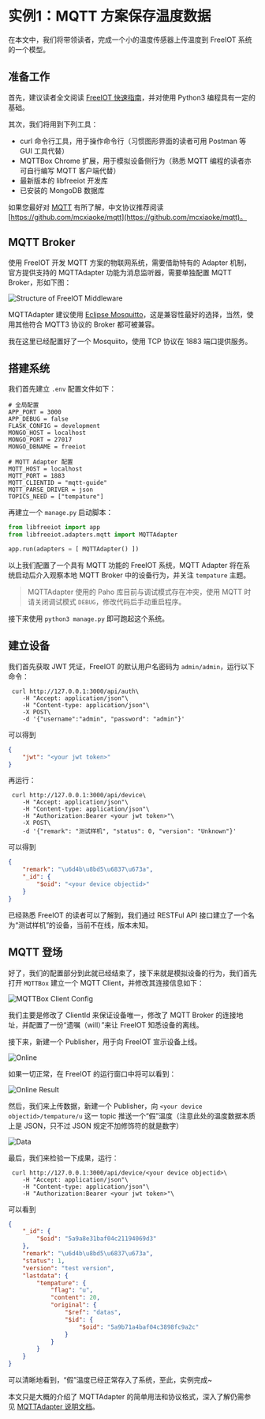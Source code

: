 # 实例1：MQTT 方案保存温度数据

在本文中，我们将带领读者，完成一个小的温度传感器上传温度到 FreeIOT 系统的一个模型。

## 准备工作

首先，建议读者全文阅读 [FreeIOT 快速指南](./README.md)，并对使用 Python3 编程具有一定的基础。

其次，我们将用到下列工具：

- curl 命令行工具，用于操作命令行（习惯图形界面的读者可用 Postman 等 GUI 工具代替）
- MQTTBox Chrome 扩展，用于模拟设备侧行为（熟悉 MQTT 编程的读者亦可自行编写 MQTT 客户端代替）
- 最新版本的 libfreeiot 开发库
- 已安装的 MongoDB 数据库

如果您最好对 [MQTT](https://mqtt.org) 有所了解，中文协议推荐阅读 [https://github.com/mcxiaoke/mqtt](https://github.com/mcxiaoke/mqtt)。

## MQTT Broker

使用 FreeIOT 开发 MQTT 方案的物联网系统，需要借助特有的 Adapter 机制，官方提供支持的 MQTTAdapter 功能为消息监听器，需要单独配置 MQTT Broker，形如下图：

![Structure of FreeIOT Middleware](../images/howtouse/2.png)

MQTTAdapter 建议使用 [Eclipse Mosquitto](https://mosquitto.org/)，这是兼容性最好的选择，当然，使用其他符合 MQTT3 协议的 Broker 都可被兼容。

我在这里已经配置好了一个 Mosquiito，使用 TCP 协议在 1883 端口提供服务。

## 搭建系统

我们首先建立 `.env` 配置文件如下：

```dotenv
# 全局配置
APP_PORT = 3000
APP_DEBUG = false
FLASK_CONFIG = development
MONGO_HOST = localhost
MONGO_PORT = 27017
MONGO_DBNAME = freeiot

# MQTT Adapter 配置
MQTT_HOST = localhost
MQTT_PORT = 1883
MQTT_CLIENTID = "mqtt-guide"
MQTT_PARSE_DRIVER = json
TOPICS_NEED = ["tempature"]
```

再建立一个 `manage.py` 启动脚本：

```python
from libfreeiot import app
from libfreeiot.adapters.mqtt import MQTTAdapter

app.run(adapters = [ MQTTAdapter() ])
```

以上我们配置了一个具有 MQTT 功能的 FreeIOT 系统，MQTT Adapter 将在系统启动后介入观察本地 MQTT Broker 中的设备行为，并关注 `tempature` 主题。

> MQTTAdapter 使用的 Paho 库目前与调试模式存在冲突，使用 MQTT 时请关闭调试模式 `DEBUG`，修改代码后手动重启程序。

接下来使用 `python3 manage.py` 即可跑起这个系统。

## 建立设备

我们首先获取 JWT 凭证，FreeIOT 的默认用户名密码为 `admin/admin`，运行以下命令：

```shell
 curl http://127.0.0.1:3000/api/auth\
    -H "Accept: application/json"\
    -H "Content-type: application/json"\
    -X POST\
    -d '{"username":"admin", "password": "admin"}'
```

可以得到

```json
{
    "jwt": "<your jwt token>"
}
```

再运行：

```shell
 curl http://127.0.0.1:3000/api/device\
    -H "Accept: application/json"\
    -H "Content-type: application/json"\
    -H "Authorization:Bearer <your jwt token>"\
    -X POST\
    -d '{"remark": "测试样机", "status": 0, "version": "Unknown"}'
```

可以得到

```json
{
    "remark": "\u6d4b\u8bd5\u6837\u673a",
    "_id": {
        "$oid": "<your device objectid>"
    }
}
```

已经熟悉 FreeIOT 的读者可以了解到，我们通过 RESTFul API 接口建立了一个名为“测试样机”的设备，当前不在线，版本未知。

## MQTT 登场

好了，我们的配置部分到此就已经结束了，接下来就是模拟设备的行为，我们首先打开 `MQTTBox` 建立一个 MQTT Client，并修改其连接信息如下：

![MQTTBox Client Config](../images/howtouse/3.png)

我们主要是修改了 ClientId 来保证设备唯一，修改了 MQTT Broker 的连接地址，并配置了一份“遗嘱（will）”来让 FreeIOT 知悉设备的离线。

接下来，新建一个 Publisher，用于向 FreeIOT 宣示设备上线。

![Online](../images/howtouse/4.png)

如果一切正常，在 FreeIOT 的运行窗口中将可以看到：

![Online Result](../images/howtouse/6.png)

然后，我们来上传数据，新建一个 Publisher，向 `<your device objectid>/tempature/u` 这一 topic 推送一个“假”温度（注意此处的温度数据本质上是 JSON，只不过 JSON 规定不加修饰符的就是数字）

![Data](../images/howtouse/5.png)

最后，我们来检验一下成果，运行：

```shell
 curl http://127.0.0.1:3000/api/device/<your device objectid>\
    -H "Accept: application/json"\
    -H "Content-type: application/json"\
    -H "Authorization:Bearer <your jwt token>"\
```

可以看到

```json
{
    "_id": {
        "$oid": "5a9a8e31baf04c21194069d3"
    },
    "remark": "\u6d4b\u8bd5\u6837\u673a",
    "status": 1,
    "version": "test version",
    "lastdata": {
        "tempature": {
            "flag": "u",
            "content": 20,
            "original": {
                "$ref": "datas",
                "$id": {
                    "$oid": "5a9b71a4baf04c3898fc9a2c"
                }
            }
        }
    }
}
```

可以清晰地看到，“假”温度已经正常存入了系统，至此，实例完成~

本文只是大概的介绍了 MQTTAdapter 的简单用法和协议格式，深入了解仍需参见 [MQTTAdapter 说明文档](../adapter/mqtt.md)。
